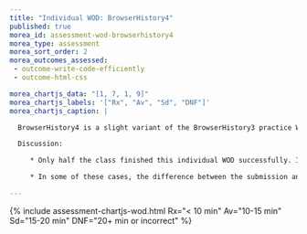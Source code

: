 ```yaml
---
title: "Individual WOD: BrowserHistory4"
published: true
morea_id: assessment-wod-browserhistory4
morea_type: assessment
morea_sort_order: 2
morea_outcomes_assessed:
 - outcome-write-code-efficiently
 - outcome-html-css

morea_chartjs_data: "[1, 7, 1, 9]"
morea_chartjs_labels: '["Rx", "Av", "Sd", "DNF"]'
morea_chartjs_caption: |

  BrowserHistory4 is a slight variant of the BrowserHistory3 practice WOD.

  Discussion:

     * Only half the class finished this individual WOD successfully. In contrast to last week, in which the DNFers actually did not turn anything in, this week all but two students turned in their code prior to the cut-off time.   This means that in seven cases, students submitted solutions that upon review were not correct.

     * In some of these cases, the difference between the submission and the reference screenshot shown in the WOD was so obvious that I wonder if those students simply “gave up” once it got close to the DNF time. In other cases, it could be that the students simply overlooked a problem with their approach before turning it in.    

---
```


{%  include assessment-chartjs-wod.html Rx="< 10 min" Av="10-15 min" Sd="15-20 min" DNF="20+ min or incorrect"  %}


